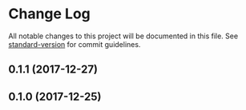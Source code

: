 # Change Log

All notable changes to this project will be documented in this file. See [standard-version](https://github.com/conventional-changelog/standard-version) for commit guidelines.

<a name="0.1.1"></a>
## 0.1.1 (2017-12-27)



<a name="0.1.0"></a>
## 0.1.0 (2017-12-25)
